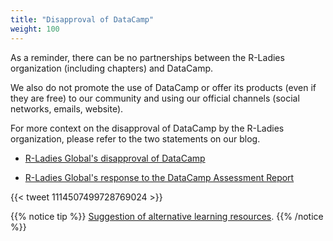 ```yaml
---
title: "Disapproval of DataCamp"
weight: 100
---
```


As a reminder, there can be no partnerships between the R-Ladies organization (including chapters) and DataCamp. 

We also do not promote the use of DataCamp or offer its products (even if they are free) to our community and using our official channels (social networks, emails, website).

For more context on the disapproval of DataCamp by the R-Ladies organization, please refer to the two statements on our blog.

* [R-Ladies Global's disapproval of DataCamp](https://rladies.org/news/2019-04-08-statement-about-datacamp/)

* [R-Ladies Global's response to the DataCamp Assessment Report](https://rladies.org/news/2019-10-22-datacamp-third-party-review/)

{{< tweet 1114507499728769024 >}}

{{% notice tip %}}
[Suggestion of alternative learning resources](/organization/resources/learning-r/).
{{% /notice %}}
